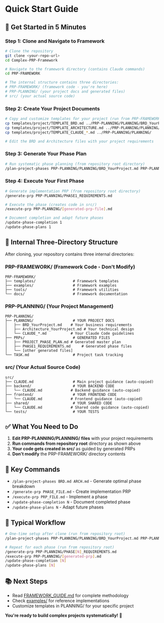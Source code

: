 # Quick Start Guide

## 🚀 Get Started in 5 Minutes

### Step 1: Clone and Navigate to Framework
```bash
# Clone the repository
git clone <your-repo-url>
cd Complex-PRP-Framework

# Navigate to the framework directory (contains Claude commands)
cd PRP-FRAMEWORK

# The internal structure contains three directories:
# PRP-FRAMEWORK/ (framework code - you're here)
# PRP-PLANNING/ (your project docs and generated files)
# src/ (your actual source code)
```

### Step 2: Create Your Project Documents
```bash
# Copy and customize templates for your project (run from PRP-FRAMEWORK)
cp templates/project/TEMPLATE_BRD.md ../PRP-PLANNING/PLANNING/BRD_YourProject.md
cp templates/project/TEMPLATE_ARCHITECTURE.md ../PRP-PLANNING/PLANNING/Architecture_YourProject.md
cp templates/project/TEMPLATE_CLAUDE_*.md ../PRP-PLANNING/PLANNING/

# Edit the BRD and Architecture files with your project requirements
```

### Step 3: Generate Your Phase Plan
```bash
# Run systematic phase planning (from repository root directory)
/plan-project-phases PRP-PLANNING/PLANNING/BRD_YourProject.md PRP-PLANNING/PLANNING/Architecture_YourProject.md
```

### Step 4: Execute Your First Phase
```bash
# Generate implementation PRP (from repository root directory)
/generate-prp PRP-PLANNING/PHASE1_REQUIREMENTS.md

# Execute the phase (creates code in src/)
/execute-prp PRP-PLANNING/[generated-prp-file].md

# Document completion and adapt future phases
/update-phase-completion 1
/update-phase-plans 1
```

## 📁 Internal Three-Directory Structure

After cloning, your repository contains three internal directories:

### **PRP-FRAMEWORK/** (Framework Code - Don't Modify)
```
PRP-FRAMEWORK/
├── templates/                 # Framework templates
├── examples/                  # Framework examples
├── tools/                     # Framework utilities
└── docs/                      # Framework documentation
```

### **PRP-PLANNING/** (Your Project Management)
```
PRP-PLANNING/
├── PLANNING/                  # YOUR PROJECT DOCS
│   ├── BRD_YourProject.md    # Your business requirements
│   ├── Architecture_YourProject.md # Your technical design
│   └── CLAUDE_*.md           # Your Claude Code guidelines
├── PRPs/                      # GENERATED FILES
│   ├── PROJECT_PHASE_PLAN.md # Generated master plan
│   ├── PHASE1_REQUIREMENTS.md     # Generated phase files
│   └── [other generated files]
└── TASK.md                    # Project task tracking
```

### **src/** (Your Actual Source Code)
```
src/
├── CLAUDE.md                  # Main project guidance (auto-copied)
├── backend/                   # YOUR BACKEND CODE
│   └── CLAUDE.md             # Backend guidance (auto-copied)
├── frontend/                  # YOUR FRONTEND CODE
│   └── CLAUDE.md             # Frontend guidance (auto-copied)
├── shared/                    # YOUR SHARED CODE
│   └── CLAUDE.md             # Shared code guidance (auto-copied)
└── tests/                     # YOUR TESTS
```

## ✅ What You Need to Do

1. **Edit PRP-PLANNING/PLANNING/ files** with your project requirements
2. **Run commands from repository root** directory as shown above
3. **Your code gets created in src/** as guided by generated PRPs
4. **Don't modify** the PRP-FRAMEWORK/ directory contents

## 🎯 Key Commands

- `/plan-project-phases BRD.md ARCH.md` - Generate optimal phase breakdown
- `/generate-prp PHASE_FILE.md` - Create implementation PRP
- `/execute-prp PRP_FILE.md` - Implement a phase
- `/update-phase-completion N` - Document completed phase
- `/update-phase-plans N` - Adapt future phases

## 🔄 Typical Workflow

```bash
# One-time setup after clone (run from repository root)
/plan-project-phases PRP-PLANNING/PLANNING/BRD_YourProject.md PRP-PLANNING/PLANNING/Architecture_YourProject.md

# Repeat for each phase (run from repository root)
/generate-prp PRP-PLANNING/PHASE[N]_REQUIREMENTS.md
/execute-prp PRP-PLANNING/[generated-prp].md
/update-phase-completion [N]
/update-phase-plans [N]
```

## 📚 Next Steps

- Read [FRAMEWORK_GUIDE.md](FRAMEWORK_GUIDE.md) for complete methodology
- Check [examples/](examples/) for reference implementations  
- Customize templates in PLANNING/ for your specific project

**You're ready to build complex projects systematically!** 🚀